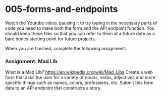 # 005-forms-and-endpoints

Watch the Youtube video, pausing it to try typing in the necessary parts of code you need to make both the form and the API endpoint function.  You should keep these files so that you can refer to them at a future date as a bare bones starting point for future projects.

When you are finished, complete the following assignment:

### Assignment: Mad Lib
What is a Mad Lib? https://en.wikipedia.org/wiki/Mad_Libs
Create a web form that asks the user for a variety of nouns, verbs, adjectives and more specific things such as names, colors, professions, etc.
Submit this form data to an API endpoint that constructs a story.

